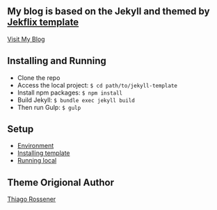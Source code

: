 ## My blog is based on the Jekyll and themed by [Jekflix template](https://github.com/thiagorossener/jekflix-template)

[Visit My Blog](https://tatoma.github.io)

## Installing and Running

- Clone the repo 
- Access the local project:
`$ cd path/to/jekyll-template`
- Install npm packages:
`$ npm install`
- Build Jekyll:
`$ bundle exec jekyll build`
- Then run Gulp:
`$ gulp`

## Setup

- [Environment](https://github.com/thiagorossener/jekflix-template/wiki/setup#environment)
- [Installing template](https://github.com/thiagorossener/jekflix-template/wiki/setup#installing-template)
- [Running local](https://github.com/thiagorossener/jekflix-template/wiki/setup#running-local)

## Theme Origional Author

[Thiago Rossener](https://rossener.com/)